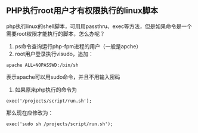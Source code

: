 ## PHP执行root用户才有权限执行的linux脚本

php执行linux的shell脚本，可用用passthru、exec等方法，但是如果命令是一个需要root权限才能执行的脚本，怎么办呢？

1. ps命令查询运行php-fpm进程的用户（一般是apche）
2. root用户登录执行visudo，追加：

```
apache ALL=NOPASSWD:/bin/sh
```

表示apache可以用sudo命令，并且不用输入密码

1. 如果原来php执行的命令为

```
exec('/projects/script/run.sh'); 
```

那么现在应修改为：

```
exec('sudo sh /projects/script/run.sh');
```